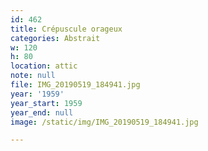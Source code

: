```yaml
---
id: 462
title: Crépuscule orageux
categories: Abstrait
w: 120
h: 80
location: attic
note: null
file: IMG_20190519_184941.jpg
year: '1959'
year_start: 1959
year_end: null
image: /static/img/IMG_20190519_184941.jpg

---
```

